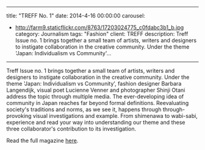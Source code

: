 
---
title:  "TREFF No. 1"
date:   2014-4-16 00:00:00
carousel:
- http://farm9.staticflickr.com/8763/17203024775_c0fdabc3b1_b.jpg
category: Journalism
tags: "Fashion"
client: TREFF
description: 
Treff Issue no. 1 brings together a small team of artists, writers and designers to instigate collaboration in the creative community. Under the theme 'Japan: Individualism vs Community'...
---
Treff Issue no. 1 brings together a small team of artists, writers and designers to instigate collaboration in the creative community. Under the theme 'Japan: Individualism vs Community', fashion designer Barbara Langendijk, visual poet Lucienne Venner and photographer Shinji Otani address the topic through multiple media. The ever-developing idea of community in Japan reaches far beyond formal definitions. Reevaluating society's traditions and norms, as we see it, happens through through-provoking visual investigations and example. From shimenawa to wabi-sabi, experience and read your way into understanding our theme and these three collaborator's contribution to its investigation.   

Read the full magazine [here](http://treffmagazine.nl).

